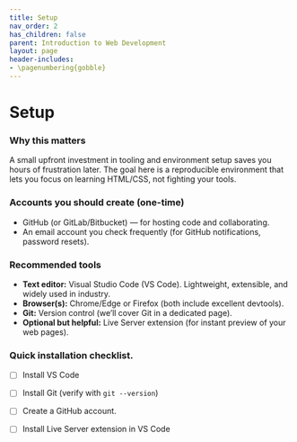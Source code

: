 ```yaml
---
title: Setup
nav_order: 2
has_children: false
parent: Introduction to Web Development
layout: page
header-includes:
- \pagenumbering{gobble}
---
```


# Setup

### Why this matters
A small upfront investment in tooling and environment setup saves you hours of frustration later. The goal here is a reproducible environment that lets you focus on learning HTML/CSS, not fighting your tools.

### Accounts you should create (one-time)
- GitHub (or GitLab/Bitbucket) — for hosting code and collaborating.
- An email account you check frequently (for GitHub notifications, password resets).

### Recommended tools
- **Text editor:** Visual Studio Code (VS Code). Lightweight, extensible, and widely used in industry.
- **Browser(s):** Chrome/Edge or Firefox (both include excellent devtools).
- **Git:** Version control (we’ll cover Git in a dedicated page).
- **Optional but helpful:** Live Server extension (for instant preview of your web pages).

### Quick installation checklist.
- [ ] Install VS Code
- [ ] Install Git (verify with `git --version`)
- [ ] Create a GitHub account.
- [ ] Install Live Server extension in VS Code


